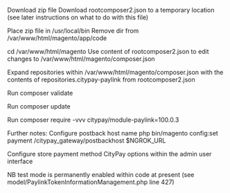 Download zip file
Download rootcomposer2.json to a temporary location (see later instructions on what to do with this file)

Place zip file in /usr/local/bin
Remove dir from /var/www/html/magento/app/code

cd /var/www/html/magento
Use content of rootcomposer2.json to edit changes to /var/www/html/magento/composer.json

Expand repositories within  /var/www/html/magento/composer.json with the contents of 
repositories.citypay-paylink from rootcomposer2.json

Run 
composer validate

Run 
composer update

Run 
composer require -vvv citypay/module-paylink=100.0.3


Further notes:
Configure postback host name
php bin/magento config:set payment /citypay_gateway/postbackhost $NGROK_URL

Configure store payment method CityPay options within the admin user interface

NB test mode is permanently enabled within code at present (see model/PaylinkTokenInformationManagement.php line 427)